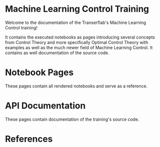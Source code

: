 # Machine Learning Control Training

Welcome to the documentation of the Transerflab's
Machine Learning Control training!

It contains the executed notebooks as pages introducing several
concepts from Control Theory and more specifically Optimal Control Theory
with examples as well as the much newer field of Machine Learning Control.
It contains as well documentation of the source code.

# Notebook Pages

These pages contain all rendered notebooks and serve as a reference.

# API Documentation

These pages contain documentation of the training's source code.

# References

```{bibliography}
```
